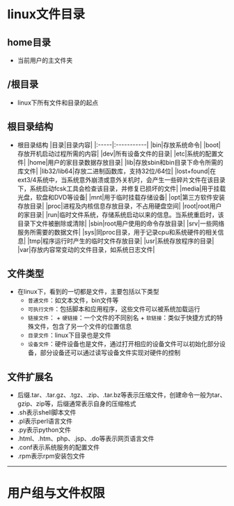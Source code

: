 <!--
 * @Author: youngjam
 * @Date: 2020-06-19 16:50:04
 * @LastEditTime: 2020-06-19 19:25:12
 * @Description:linux学习文件 
 * @logs: 
--> 
# linux文件目录
## home目录
* 当前用户的主文件夹
## /根目录
* linux下所有文件和目录的起点
## 根目录结构
* 根目录结构
    |目录|目录内容|
    |:-----|:-----------|
    |bin|存放系统命令|
    |boot|存放开机启动过程所需的内容|
    |dev|所有设备文件的目录|
    |etc|系统的配置文件|
    |home|用户的家目录数据存放目录|
    |lib|存放sbin和bin目录下命令所需的库文件|
    |lib32/lib64|存放二进制函数库，支持32位/64位|
    |lost+found|在ext3/4系统中，当系统意外崩溃或意外关机时，会产生一些碎片文件在该目录下，系统启动fcsk工具会检查该目录，并修复已损坏的文件|
    |media|用于挂载光盘，软盘和DVD等设备|
    |mnt|用于临时挂载存储设备|
    |opt|第三方软件安装存放目录|
    |proc|进程及内核信息存放目录，不占用硬盘空间|
    |root|root用户的家目录|
    |run|临时文件系统，存储系统启动以来的信息。当系统重启时，该目录下文件被删除或清除|
    |sbin|root用户使用的命令存放目录|
    |srv|一些网络服务所需要的数据文件|
    |sys|同proc目录，用于记录cpu和系统硬件的相关信息|
    |tmp|程序运行时产生的临时文件存放目录|
    |usr|系统存放程序的目录|
    |var|存放内容常变动的文件目录，如系统日志文件|
## 文件类型
* 在linux下，看到的一切都是文件，主要包括以下类型
  * `普通文件`：如文本文件，bin文件等
  * `可执行文件`：包括脚本和应用程序，这些文件可以被系统加载运行
  * `链接文件`：
        + `硬链接`：一个文件的不同别名
        + `软链接`：类似于快捷方式的特殊文件，包含了另一个文件的位置信息
  * `目录文件`：linux下目录也是文件
  * `设备文件`：硬件设备也是文件，通过打开相应的设备文件可以初始化部分设备，部分设备还可以通过读写设备文件实现对硬件的控制
## 文件扩展名
* 后缀.tar、.tar.gz、.tgz、.zip、.tar.bz等表示压缩文件，创建命令一般为tar、gzip、zip等，后缀通常表示自身的压缩格式
* .sh表示shell脚本文件
* .pl表示perl语言文件
* .py表示python文件
* .html、.htm、php、.jsp、.do等表示网页语言文件
* .conf表示系统服务的配置文件
* .rpm表示rpm安装包文件
-----
# 用户组与文件权限